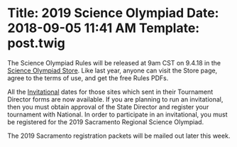 Title: 2019 Science Olympiad
Date: 2018-09-05 11:41 AM
Template: post.twig
===
The Science Olympiad Rules will be released at 9am CST on 9.4.18 in the [Science Olympiad Store](https://store.soinc.org/us/page/manuals?resetallfilter=1). Like last year, anyone can visit the Store page, agree to the terms of use, and get the free Rules PDFs.

All the [Invitational](https://www.soinc.org/play/invitationals) dates for those sites which sent in their Tournament Director forms are now available. If you are planning to run an invitational, then you must obtain approval of the State Director and register your tournament with National.  In order to participate in an invitational, you must be registered for the 2019 Sacramento Regional Science Olympiad. 

The 2019 Sacramento registration packets will be mailed out later this week.  